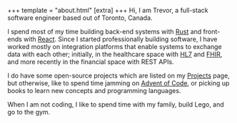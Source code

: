 +++
template = "about.html"
[extra]
+++
Hi, I am Trevor, a full-stack software engineer based out of Toronto, Canada.

I spend most of my time building back-end systems with [Rust][rust] and front-ends with [React][react]. Since I started professionally building software, I have worked mostly on integration platforms that enable systems to exchange data with each other; initially, in the healthcare space with [HL7][hl7] and [FHIR][fhir], and more recently in the financial space with REST APIs.

I do have some open-source projects which are listed on my [Projects][projects] page, but otherwise, like to spend time jamming on [Advent of Code][aoc], or picking up books to learn new concepts and programming languages.

When I am not coding, I like to spend time with my family, build Lego, and go to the gym.

[rust]: https://www.rust-lang.org/
[react]: https://react.dev/
[hl7]: https://www.hl7.org/
[fhir]: https://www.hl7.org/fhir/overview.html
[projects]: @/projects/_index.md
[aoc]: https://adventofcode.com/